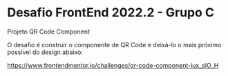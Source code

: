 # Desafio FrontEnd 2022.2 - Grupo C
Projeto QR Code Component

O desafio é construir o componente de QR Code e deixá-lo o mais próximo possível do design abaixo:

https://www.frontendmentor.io/challenges/qr-code-component-iux_sIO_H
